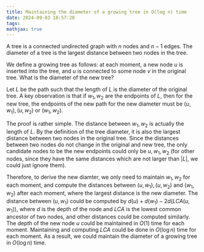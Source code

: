 ```yaml
---
title: Maintaining the diameter of a growing tree in O(log n) time
date: 2024-09-03 18:57:20
tags:
mathjax: true
---
```


A tree is a connected undirected graph with $n$ nodes and $n-1$ edges. The diameter of a tree is the largest distance between two nodes in the tree.

We define a growing tree as follows: at each moment, a new node $u$ is inserted into the tree, and $u$ is connected to some node $v$ in the original tree. What is the diameter of the new tree?

Let $L$ be the path such that the length of $L$ is the diameter of the original tree. A key observation is that if $w_1,w_2$ are the endpoints of $L$, then for the new tree, the endpoints of the new path for the new diameter must be $(u,w_1),(u,w_2)$ or $(w_1,w_2)$.

The proof is rather simple. The distance between $w_1,w_2$ is actually the length of $L$. By the definition of the tree diameter, it is also the largest distance between two nodes in the original tree. Since the distances between two nodes do not change in the original and new tree, the only candidate nodes to be the new endpoints could only be $u,w_1,w_2$ (for other nodes, since they have the same distances which are not larger than $|L|$, we could just ignore them).

Therefore, to derive the new diamter, we only need to maintain $w_1,w_2$ for each moment, and compute the distances between $(u,w_1),(u,w_2)$ and $(w_1,w_2)$ after each moment, where the largest distance is the new diameter. The distance between $(u,w_1)$ could be computed by $d(u)+d(w_1)-2d(LCA(u,w_1))$, where $d$ is the depth of the node and $LCA$ is the lowest common ancestor of two nodes, and other distances could be computed similarly. The depth of the new node $u$ could be maintained in $O(1)$ time for each moment. Maintaining and computing $LCA$ could be done in $O(\log n)$ time for each moment. As a result, we could maintain the diameter of a growing tree in $O(\log n)$ time.